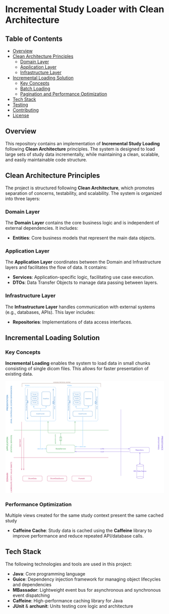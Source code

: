 # Incremental Study Loader with Clean Architecture

## Table of Contents

- [Overview](#overview)
- [Clean Architecture Principles](#clean-architecture-principles)
    - [Domain Layer](#domain-layer)
    - [Application Layer](#application-layer)
    - [Infrastructure Layer](#infrastructure-layer)
- [Incremental Loading Solution](#incremental-loading-solution)
    - [Key Concepts](#key-concepts)
    - [Batch Loading](#batch-loading)
    - [Pagination and Performance Optimization](#pagination-and-performance-optimization)
- [Tech Stack](#tech-stack)
- [Testing](#testing)
- [Contributing](#contributing)
- [License](#license)

## Overview

This repository contains an implementation of **Incremental Study Loading** following **Clean Architecture** principles.
The system is designed to load large sets of study data incrementally, while maintaining a clean, scalable, and easily
maintainable code structure.

## Clean Architecture Principles

The project is structured following **Clean Architecture**, which promotes separation of concerns, testability, and
scalability. The system is organized into three layers:

### Domain Layer

The **Domain Layer** contains the core business logic and is independent of external dependencies. It includes:

- **Entities**: Core business models that represent the main data objects.

### Application Layer

The **Application Layer** coordinates between the Domain and Infrastructure layers and facilitates the flow of data. It
contains:

- **Services**: Application-specific logic, facilitating use case execution.
- **DTOs**: Data Transfer Objects to manage data passing between layers.

### Infrastructure Layer

The **Infrastructure Layer** handles communication with external systems (e.g., databases, APIs). This layer includes:

- **Repositories**: Implementations of data access interfaces.

## Incremental Loading Solution

### Key Concepts

**Incremental Loading** enables the system to load data in small chunks consisting of single dicom files.
This allows for faster presentation of existing data.

![concept diagram](doc/images/clean_architecture-concept_view.png)

### Performance Optimization

Multiple views created for the same study context present the same cached study

- **Caffeine Cache**: Study data is cached using the **Caffeine** library to improve performance and reduce repeated
  API/database calls.

## Tech Stack

The following technologies and tools are used in this project:

- **Java**: Core programming language
- **Guice**: Dependency injection framework for managing object lifecycles and dependencies
- **MBassador**: Lightweight event bus for asynchronous and synchronous event dispatching
- **Caffeine**: High-performance caching library for Java
- **JUnit** & **archunit**: Units testing core logic and architecture
